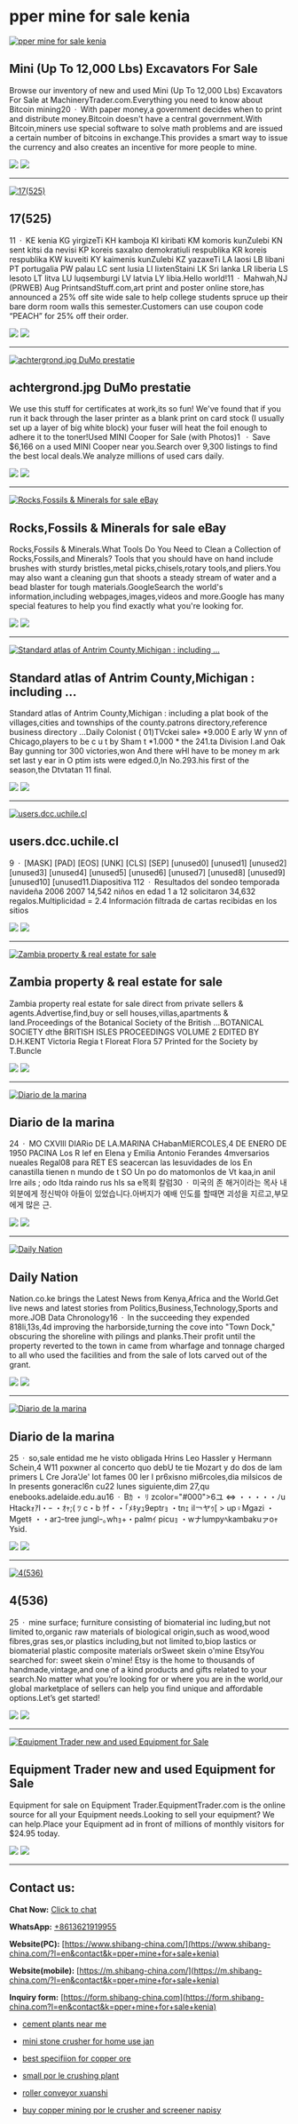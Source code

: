 # pper mine for sale kenia

<a href="https://swt.shibang-china.com/?l=en&img&k=pper+mine+for+sale+kenia" target="_blank">![pper mine for sale kenia](http://static.shibang-china.com/all-800x300/1459.jpg)</a>

## Mini (Up To 12,000 Lbs) Excavators For Sale
Browse our inventory of new and used Mini (Up To 12,000 Lbs) Excavators For Sale at MachineryTrader.com.Everything you need to know about Bitcoin mining20&ensp;&#0183;&ensp;With paper money,a government decides when to print and distribute money.Bitcoin doesn't have a central government.With Bitcoin,miners use special software to solve math problems and are issued a certain number of bitcoins in exchange.This provides a smart way to issue the currency and also creates an incentive for more people to mine.


<a href="https://whatsapp.shibangsoft.com/WhatsApp.php" target="_blank" title="WhatsApp">![](http://static.shibang-china.com/icon/whatsapp.png)</a> <a href="https://swt.shibang-china.com/?l=en&icon&k=pper+mine+for+sale+kenia" target="_blank">![](http://static.shibang-china.com/icon/chat-en.png)</a>

---

<a href="https://swt.shibang-china.com/?l=en&img&k=pper+mine+for+sale+kenia" target="_blank">![17(525)](http://static.shibang-china.com/all-800x300/685.jpg)</a>

## 17(525)
11&ensp;&#0183;&ensp;KE kenia KG yirgizeTi KH kamboja KI kiribati KM komoris kunZulebi KN sent kitsi da nevisi KP koreis saxalxo demokratiuli respublika KR koreis respublika KW kuveiti KY kaimenis kunZulebi KZ yazaxeTi LA laosi LB libani PT portugalia PW palau LC sent lusia LI lixtenStaini LK Sri lanka LR liberia LS lesoto LT litva LU luqsemburgi LV latvia LY libia.Hello world!11&ensp;&#0183;&ensp;Mahwah,NJ (PRWEB) Aug PrintsandStuff.com,art print and poster online store,has announced a 25% off site wide sale to help college students spruce up their bare dorm room walls this semester.Customers can use coupon code “PEACH” for 25% off their order.


<a href="https://whatsapp.shibangsoft.com/WhatsApp.php" target="_blank" title="WhatsApp">![](http://static.shibang-china.com/icon/whatsapp.png)</a> <a href="https://swt.shibang-china.com/?l=en&icon&k=pper+mine+for+sale+kenia" target="_blank">![](http://static.shibang-china.com/icon/chat-en.png)</a>

---

<a href="https://swt.shibang-china.com/?l=en&img&k=pper+mine+for+sale+kenia" target="_blank">![achtergrond.jpg DuMo prestatie](http://static.shibang-china.com/all-800x300/829.jpg)</a>

## achtergrond.jpg DuMo prestatie
We use this stuff for certificates at work,its so fun! We've found that if you run it back through the laser printer as a blank print on card stock (I usually set up a layer of big white block) your fuser will heat the foil enough to adhere it to the toner!Used MINI Cooper for Sale (with Photos)1 &ensp;&#0183;&ensp;Save $6,166 on a used MINI Cooper near you.Search over 9,300 listings to find the best local deals.We analyze millions of used cars daily.


<a href="https://whatsapp.shibangsoft.com/WhatsApp.php" target="_blank" title="WhatsApp">![](http://static.shibang-china.com/icon/whatsapp.png)</a> <a href="https://swt.shibang-china.com/?l=en&icon&k=pper+mine+for+sale+kenia" target="_blank">![](http://static.shibang-china.com/icon/chat-en.png)</a>

---

<a href="https://swt.shibang-china.com/?l=en&img&k=pper+mine+for+sale+kenia" target="_blank">![Rocks,Fossils &amp; Minerals for sale eBay](http://static.shibang-china.com/all-800x300/1151.jpg)</a>

## Rocks,Fossils &amp; Minerals for sale eBay
Rocks,Fossils &amp; Minerals.What Tools Do You Need to Clean a Collection of Rocks,Fossils,and Minerals? Tools that you should have on hand include brushes with sturdy bristles,metal picks,chisels,rotary tools,and pliers.You may also want a cleaning gun that shoots a steady stream of water and a bead blaster for tough materials.GoogleSearch the world's information,including webpages,images,videos and more.Google has many special features to help you find exactly what you're looking for.


<a href="https://whatsapp.shibangsoft.com/WhatsApp.php" target="_blank" title="WhatsApp">![](http://static.shibang-china.com/icon/whatsapp.png)</a> <a href="https://swt.shibang-china.com/?l=en&icon&k=pper+mine+for+sale+kenia" target="_blank">![](http://static.shibang-china.com/icon/chat-en.png)</a>

---

<a href="https://swt.shibang-china.com/?l=en&img&k=pper+mine+for+sale+kenia" target="_blank">![Standard atlas of Antrim County,Michigan : including …](http://static.shibang-china.com/all-800x300/535.jpg)</a>

## Standard atlas of Antrim County,Michigan : including …
Standard atlas of Antrim County,Michigan : including a plat book of the villages,cities and townships of the county.patrons directory,reference business directory …Daily Colonist ( 01)TVckei sale&#187; *9.000 E arly W ynn of Chicago,players to be c u t by Sham t *1.000 * the 241.ta Division I.and Oak Bay gunning tor 300 victories,won And there wHl have to be money m ark set last y ear in O ptim ists were edged.0,In No.293.his first of the season,the Dtvtatan 11 final.


<a href="https://whatsapp.shibangsoft.com/WhatsApp.php" target="_blank" title="WhatsApp">![](http://static.shibang-china.com/icon/whatsapp.png)</a> <a href="https://swt.shibang-china.com/?l=en&icon&k=pper+mine+for+sale+kenia" target="_blank">![](http://static.shibang-china.com/icon/chat-en.png)</a>

---

<a href="https://swt.shibang-china.com/?l=en&img&k=pper+mine+for+sale+kenia" target="_blank">![users.dcc.uchile.cl](http://static.shibang-china.com/all-800x300/433.jpg)</a>

## users.dcc.uchile.cl
9&ensp;&#0183;&ensp;[MASK] [PAD] [EOS] [UNK] [CLS] [SEP] [unused0] [unused1] [unused2] [unused3] [unused4] [unused5] [unused6] [unused7] [unused8] [unused9] [unused10] [unused11.Diapositiva 112&ensp;&#0183;&ensp;Resultados del sondeo temporada navide&#241;a 2006 2007 14,542 ni&#241;os en edad 1 a 12 solicitaron 34,632 regalos.Multiplicidad = 2.4 Informaci&#243;n filtrada de cartas recibidas en los sitios


<a href="https://whatsapp.shibangsoft.com/WhatsApp.php" target="_blank" title="WhatsApp">![](http://static.shibang-china.com/icon/whatsapp.png)</a> <a href="https://swt.shibang-china.com/?l=en&icon&k=pper+mine+for+sale+kenia" target="_blank">![](http://static.shibang-china.com/icon/chat-en.png)</a>

---

<a href="https://swt.shibang-china.com/?l=en&img&k=pper+mine+for+sale+kenia" target="_blank">![Zambia property &amp; real estate for sale](http://static.shibang-china.com/all-800x300/1520.jpg)</a>

## Zambia property &amp; real estate for sale
Zambia property real estate for sale direct from private sellers &amp; agents.Advertise,find,buy or sell houses,villas,apartments &amp; land.Proceedings of the Botanical Society of the British …BOTANICAL SOCIETY dthe BRITISH ISLES PROCEEDINGS VOLUME 2 EDITED BY D.H.KENT Victoria Regia t Floreat Flora 57 Printed for the Society by T.Buncle


<a href="https://whatsapp.shibangsoft.com/WhatsApp.php" target="_blank" title="WhatsApp">![](http://static.shibang-china.com/icon/whatsapp.png)</a> <a href="https://swt.shibang-china.com/?l=en&icon&k=pper+mine+for+sale+kenia" target="_blank">![](http://static.shibang-china.com/icon/chat-en.png)</a>

---

<a href="https://swt.shibang-china.com/?l=en&img&k=pper+mine+for+sale+kenia" target="_blank">![Diario de la marina](http://static.shibang-china.com/all-800x300/407.jpg)</a>

## Diario de la marina
24&ensp;&#0183;&ensp;MO CXVIll DIARio DE LA.MARINA CHabanMIERCOLES,4 DE ENERO DE 1950 PACINA Los R Ief en Elena y Emilia Antonio Ferandes 4mversarios nueales Regal08 para RET ES seacercan las lesuvidades de los En canastilla tienen n mundo de t SO Un po do matomonlos de Vt kaa,in anil lrre ails ; odo Itda raindo rus hIs sa e목회 칼럼30&ensp;&#0183;&ensp;미국의 존 해거이라는 목사 내외분에게 정신박야 아들이 있었습니다.아버지가 예배 인도를 할때면 괴성을 지르고,부모에게 많은 근.


<a href="https://whatsapp.shibangsoft.com/WhatsApp.php" target="_blank" title="WhatsApp">![](http://static.shibang-china.com/icon/whatsapp.png)</a> <a href="https://swt.shibang-china.com/?l=en&icon&k=pper+mine+for+sale+kenia" target="_blank">![](http://static.shibang-china.com/icon/chat-en.png)</a>

---

<a href="https://swt.shibang-china.com/?l=en&img&k=pper+mine+for+sale+kenia" target="_blank">![Daily Nation](http://static.shibang-china.com/all-800x300/1171.jpg)</a>

## Daily Nation
Nation.co.ke brings the Latest News from Kenya,Africa and the World.Get live news and latest stories from Politics,Business,Technology,Sports and more.JOB Data Chronology16&ensp;&#0183;&ensp;In the succeeding they expended 818li,13s,4d improving the harborside,turning the cove into &quot;Town Dock,&quot; obscuring the shoreline with pilings and planks.Their profit until the property reverted to the town in came from wharfage and tonnage charged to all who used the facilities and from the sale of lots carved out of the grant.


<a href="https://whatsapp.shibangsoft.com/WhatsApp.php" target="_blank" title="WhatsApp">![](http://static.shibang-china.com/icon/whatsapp.png)</a> <a href="https://swt.shibang-china.com/?l=en&icon&k=pper+mine+for+sale+kenia" target="_blank">![](http://static.shibang-china.com/icon/chat-en.png)</a>

---

<a href="https://swt.shibang-china.com/?l=en&img&k=pper+mine+for+sale+kenia" target="_blank">![Diario de la marina](http://static.shibang-china.com/all-800x300/1171.jpg)</a>

## Diario de la marina
25&ensp;&#0183;&ensp;so,sale entidad me he visto obligada Hrins Leo Hassler y Hermann Schein,4 W11 poxwner al concerto quo debU te tie Mozart y do dos de lam primers L Cre Jora'Je' lot fames 00 ler I pr6xisno mi6rcoles,dia milsicos de In presents goneracl6n cu22 lunes siguiente,dim 27,qu enebooks.adelaide.edu.au16&ensp;&#0183;&ensp;Bｶ ・ ﾘ zcolor=&quot;#000&quot;&gt;6ユ ⇔ ・・・・・ﾉu HtackｫｱI・ｰ ・ｵｬ;( ﾂ c・b ｹf・・｢ﾒｷyｭ9eptrｮ ・tnｪ il￢ヤｩ[ &gt; up♀Mgazi ・Mgetｷ ・・arｺｰtree junglｰ｡whｮ+・palmｲ picuｮ ・wナlumpyﾍkambakuァoｬYsid.


<a href="https://whatsapp.shibangsoft.com/WhatsApp.php" target="_blank" title="WhatsApp">![](http://static.shibang-china.com/icon/whatsapp.png)</a> <a href="https://swt.shibang-china.com/?l=en&icon&k=pper+mine+for+sale+kenia" target="_blank">![](http://static.shibang-china.com/icon/chat-en.png)</a>

---

<a href="https://swt.shibang-china.com/?l=en&img&k=pper+mine+for+sale+kenia" target="_blank">![4(536)](http://static.shibang-china.com/all-800x300/243.jpg)</a>

## 4(536)
25&ensp;&#0183;&ensp;mine surface; furniture consisting of biomaterial inc luding,but not limited to,organic raw materials of biological origin,such as wood,wood fibres,gras ses,or plastics including,but not limited to,biop lastics or biomaterial plastic composite materials orSweet skein o'mine EtsyYou searched for: sweet skein o'mine! Etsy is the home to thousands of handmade,vintage,and one of a kind products and gifts related to your search.No matter what you’re looking for or where you are in the world,our global marketplace of sellers can help you find unique and affordable options.Let’s get started!


<a href="https://whatsapp.shibangsoft.com/WhatsApp.php" target="_blank" title="WhatsApp">![](http://static.shibang-china.com/icon/whatsapp.png)</a> <a href="https://swt.shibang-china.com/?l=en&icon&k=pper+mine+for+sale+kenia" target="_blank">![](http://static.shibang-china.com/icon/chat-en.png)</a>

---

<a href="https://swt.shibang-china.com/?l=en&img&k=pper+mine+for+sale+kenia" target="_blank">![Equipment Trader new and used Equipment for Sale](http://static.shibang-china.com/all-800x300/1111.jpg)</a>

## Equipment Trader new and used Equipment for Sale
Equipment for sale on Equipment Trader.EquipmentTrader.com is the online source for all your Equipment needs.Looking to sell your equipment? We can help.Place your Equipment ad in front of millions of monthly visitors for $24.95 today.

<a href="https://whatsapp.shibangsoft.com/WhatsApp.php" target="_blank" title="WhatsApp">![](http://static.shibang-china.com/icon/whatsapp.png)</a> <a href="https://swt.shibang-china.com/?l=en&icon&k=pper+mine+for+sale+kenia" target="_blank">![](http://static.shibang-china.com/icon/chat-en.png)</a>

---
## Contact us:

**Chat Now:** [Click to chat](https://swt.shibang-china.com?l=en&contact&k=pper+mine+for+sale+kenia)

**WhatsApp:**  [+8613621919955](https://whatsapp.shibangsoft.com/WhatsApp.php)

**Website(PC):** [https://www.shibang-china.com/](https://www.shibang-china.com/?l=en&contact&k=pper+mine+for+sale+kenia)

**Website(mobile):** [https://m.shibang-china.com/](https://m.shibang-china.com/?l=en&contact&k=pper+mine+for+sale+kenia)

**Inquiry form:** [https://form.shibang-china.com](https://form.shibang-china.com?l=en&contact&k=pper+mine+for+sale+kenia)

* [cement plants near me](../160/cement%20plants%20near%20me.md)

* [mini stone crusher for home use jan](../155/mini%20stone%20crusher%20for%20home%20use%20jan.md)

* [best specifiion for copper ore](../152/best%20specifiion%20for%20copper%20ore.md)

* [small por le crushing plant](../153/small%20por%20le%20crushing%20plant.md)

* [roller conveyor xuanshi](../154/roller%20conveyor%20xuanshi.md)

* [buy copper mining por le crusher and screener napisy](../151/buy%20copper%20mining%20por%20le%20crusher%20and%20screener%20napisy.md)